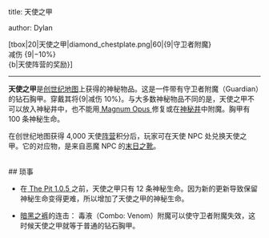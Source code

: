 title: 天使之甲

author: Dylan

[tbox|20|天使之甲|diamond_chestplate.png|60|{9|守卫者附魔}<br>减伤 {9|−10%} <br>{b|天使阵营的奖励}]

---

**天使之甲**是[创世纪地图](Genesis)上获得的神秘物品。这是一件带有守卫者附魔（Guardian）的钻石胸甲。穿戴其将{9|减伤 10%}。与大多数神秘物品不同的是，天使之甲不可以放入神秘井中，也不能用[ Magnum Opus ](Magnum_Opus)修复或在[神秘井](Mystic_Well)中附魔。胸甲有 100 条神秘生命。

在创世纪地图获得 4,000 天使[阵营](Factions)积分后，玩家可在天使 NPC 处兑换天使之甲。它的对应物，是来自恶魔 NPC 的[末日之靴](Armageddon_Boots)。

<br>
## 琐事

- 在[ The Pit 1.0.5 ](The_Pit_1.0.5)之前，天使之甲只有 12 条神秘生命。因为新的更新导致保留神秘生命变得更难，所以增加了天使之甲的神秘生命。

- [暗黑之裤](Dark_Pants)的连击： 毒液（Combo: Venom）附魔可以使守卫者附魔失效，这时候天使之甲就等于普通的钻石胸甲。   